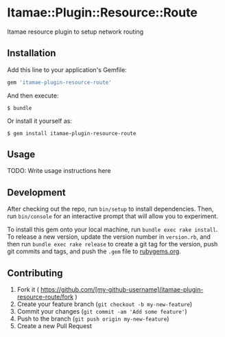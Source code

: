 # Itamae::Plugin::Resource::Route

Itamae resource plugin to setup network routing

## Installation

Add this line to your application's Gemfile:

```ruby
gem 'itamae-plugin-resource-route'
```

And then execute:

    $ bundle

Or install it yourself as:

    $ gem install itamae-plugin-resource-route

## Usage

TODO: Write usage instructions here

## Development

After checking out the repo, run `bin/setup` to install dependencies. Then, run `bin/console` for an interactive prompt that will allow you to experiment.

To install this gem onto your local machine, run `bundle exec rake install`. To release a new version, update the version number in `version.rb`, and then run `bundle exec rake release` to create a git tag for the version, push git commits and tags, and push the `.gem` file to [rubygems.org](https://rubygems.org).

## Contributing

1. Fork it ( https://github.com/[my-github-username]/itamae-plugin-resource-route/fork )
2. Create your feature branch (`git checkout -b my-new-feature`)
3. Commit your changes (`git commit -am 'Add some feature'`)
4. Push to the branch (`git push origin my-new-feature`)
5. Create a new Pull Request
